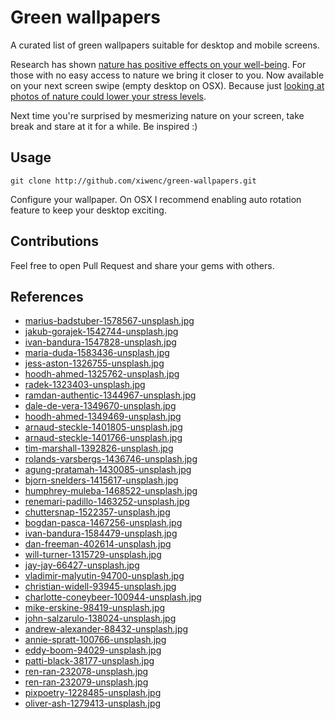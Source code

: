 # Green wallpapers

A curated list of green wallpapers suitable for desktop and mobile screens.

Research has shown [nature has positive effects on your well-being](https://positivepsychologyprogram.com/positive-effects-of-nature/). For those with no easy access to nature we bring it closer to you. Now available on your next screen swipe (empty desktop on OSX). Because just [looking at photos of nature could lower your stress levels](https://www.sciencealert.com/just-looking-at-photos-of-nature-could-be-enough-to-lower-your-work-stress-levels).

Next time you're surprised by mesmerizing nature on your screen, take break and stare at it for a while. Be inspired :)

## Usage

```
git clone http://github.com/xiwenc/green-wallpapers.git
```

Configure your wallpaper. On OSX I recommend enabling auto rotation feature to keep your desktop exciting.

## Contributions

Feel free to open Pull Request and share your gems with others.

## References

- [marius-badstuber-1578567-unsplash.jpg](https://unsplash.com/photos/aTH5K7JoKkk)
- [jakub-gorajek-1542744-unsplash.jpg](https://unsplash.com/photos/8tz9VKkg7tg)
- [ivan-bandura-1547828-unsplash.jpg](https://unsplash.com/photos/o7GsKbYBpPY)
- [maria-duda-1583436-unsplash.jpg](https://unsplash.com/photos/b7jGGUO4LFs)
- [jess-aston-1326755-unsplash.jpg](https://unsplash.com/photos/DvopK4gNs8A)
- [hoodh-ahmed-1325762-unsplash.jpg](https://unsplash.com/photos/6mzjJDqYU0g)
- [radek-1323403-unsplash.jpg](https://unsplash.com/photos/1aTeGFv0t-o)
- [ramdan-authentic-1344967-unsplash.jpg](https://unsplash.com/photos/dBHVV8pZ2Z4)
- [dale-de-vera-1349670-unsplash.jpg](https://unsplash.com/photos/_55zQ4r_R00)
- [hoodh-ahmed-1349469-unsplash.jpg](https://unsplash.com/photos/h2Uf8Kd6MN0)
- [arnaud-steckle-1401805-unsplash.jpg](https://unsplash.com/photos/dpzp54GkIGI)
- [arnaud-steckle-1401766-unsplash.jpg](https://unsplash.com/photos/WDOJ5256Cvk)
- [tim-marshall-1392826-unsplash.jpg](https://unsplash.com/photos/Y8Cs1hhBoXA)
- [rolands-varsbergs-1436746-unsplash.jpg](https://unsplash.com/photos/jyZNOjXF6ZM)
- [agung-pratamah-1430085-unsplash.jpg](https://unsplash.com/photos/AU1prnVSr0o)
- [bjorn-snelders-1415617-unsplash.jpg](https://unsplash.com/photos/zNNPSqKRR2c)
- [humphrey-muleba-1468522-unsplash.jpg](https://unsplash.com/photos/cPeCmVChZu0)
- [renemari-padillo-1463252-unsplash.jpg](https://unsplash.com/photos/d8nGnF1IqCk)
- [chuttersnap-1522357-unsplash.jpg](https://unsplash.com/photos/mOLet_-xn2M)
- [bogdan-pasca-1467256-unsplash.jpg](https://unsplash.com/photos/PfmRghpQljw)
- [ivan-bandura-1584479-unsplash.jpg](https://unsplash.com/photos/rXNWenGhDm0)
- [dan-freeman-402614-unsplash.jpg](https://unsplash.com/photos/wAn4RfmXtxU)
- [will-turner-1315729-unsplash.jpg](https://unsplash.com/photos/GTPT_fNFQiE)
- [jay-jay-66427-unsplash.jpg](https://unsplash.com/photos/LqKtDexqZkw)
- [vladimir-malyutin-94700-unsplash.jpg](https://unsplash.com/photos/rDxIwAiiHNE)
- [christian-widell-93945-unsplash.jpg](https://unsplash.com/photos/qWqj7_h0mxU)
- [charlotte-coneybeer-100944-unsplash.jpg](https://unsplash.com/photos/7zA8AT0Rp24)
- [mike-erskine-98419-unsplash.jpg](https://unsplash.com/photos/K20boRWBDso)
- [john-salzarulo-138024-unsplash.jpg](https://unsplash.com/photos/CkiWSExXjDU)
- [andrew-alexander-88432-unsplash.jpg](https://unsplash.com/photos/48IklXGGfZ0)
- [annie-spratt-100766-unsplash.jpg](https://unsplash.com/photos/VPz1ai6val8)
- [eddy-boom-94029-unsplash.jpg](https://unsplash.com/photos/P1hJZ6wzjMI)
- [patti-black-38177-unsplash.jpg](https://unsplash.com/photos/3VYL9-9EC_0)
- [ren-ran-232078-unsplash.jpg](https://unsplash.com/photos/Jy6luiLBsrk)
- [ren-ran-232079-unsplash.jpg](https://unsplash.com/photos/bBiuSdck8tU)
- [pixpoetry-1228485-unsplash.jpg](https://unsplash.com/photos/9JxubXPaidg)
- [oliver-ash-1279413-unsplash.jpg](https://unsplash.com/photos/KelEH6qnA3c)

